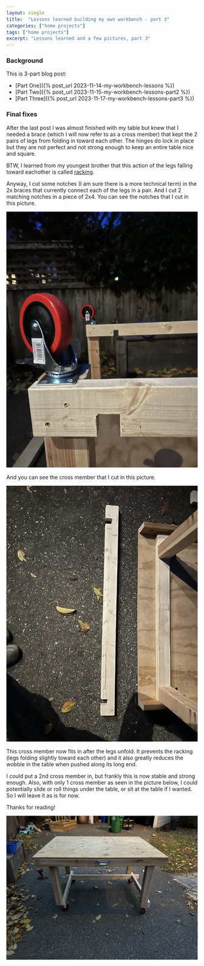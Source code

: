 ```yaml
---
layout: single
title:  "Lessons learned building my own workbench - part 3"
categories: ["home projects"]
tags: ["home projects"]
excerpt: "Lessons learned and a few pictures, part 3"
---
```


### Background
This is 3-part blog post:
* [Part One]({% post_url 2023-11-14-my-workbench-lessons %})
* [Part Two]({% post_url 2023-11-15-my-workbench-lessons-part2 %})
* [Part Three]({% post_url 2023-11-17-my-workbench-lessons-part3 %})

### Final fixes
After the last post I was almost finished with my table but knew that I needed a brace (which I will now refer to as a cross member) that kept the 2 pairs of legs from folding in toward each other. The hinges do lock in place but they are not perfect and not strong enough to keep an entire table nice and square. 

BTW, I learned from my youngest brother that this action of the legs falling toward eachother is called [racking](https://www.woodworkhubby.com/racking-in-woodwork/).

Anyway, I cut some notches (I am sure there is a more technical term) in the 2x braces that currently connect each of the legs in a pair. And I cut 2 matching notches in a piece of 2x4. You can see the notches that I cut in this picture.

![Cut notches](/assets/workbench-notches.jpeg)

And you can see the cross member that I cut in this picture. 

![Cross member](/assets/workbench-crossmember.jpeg)

This cross member now fits in after the legs unfold. It prevents the racking (legs folding slightly toward each other) and it also greatly reduces the wobble in the table when pushed along its long end.

I could put a 2nd cross member in, but frankly this is now stable and strong enough. Also, with only 1 cross member as seen in the picture below, I could potentially slide or roll things under the table, or sit at the table if I wanted. So I will leave it as is for now.

Thanks for reading!

![My new workbench finished](/assets/workbench-finished.jpeg)





